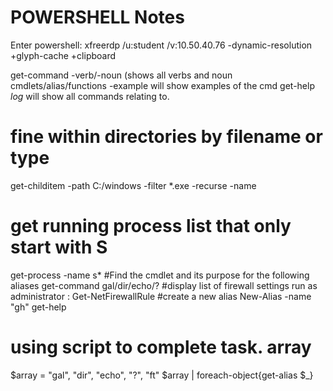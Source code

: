 # POWERSHELL Notes
Enter powershell: xfreerdp /u:student /v:10.50.40.76 -dynamic-resolution +glyph-cache +clipboard

get-command -verb/-noun (shows all verbs and noun cmdlets/alias/functions
-example will show examples of the cmd
get-help *log* will show all commands relating to.
# fine within directories by filename or type
get-childitem -path C:/windows -filter *.exe -recurse -name
# get running process list that only start with S
get-process -name s*
#Find the cmdlet and its purpose for the following aliases
get-command gal/dir/echo/?
#display list of firewall settings
run as administrator : Get-NetFirewallRule
#create a new alias
New-Alias -name "gh" get-help
# using script to complete task. array
$array = "gal", "dir", "echo", "?", "ft"
$array | foreach-object{get-alias $_}
